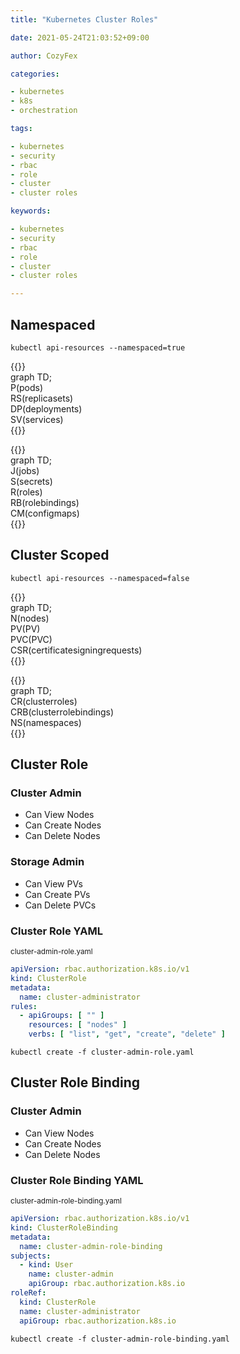 ```yaml
---
title: "Kubernetes Cluster Roles"

date: 2021-05-24T21:03:52+09:00

author: CozyFex

categories:

- kubernetes
- k8s
- orchestration

tags:

- kubernetes
- security
- rbac
- role
- cluster
- cluster roles

keywords:

- kubernetes
- security
- rbac
- role
- cluster
- cluster roles

---
```


## Namespaced

```shell
kubectl api-resources --namespaced=true
```

{{<mermaid>}}  
graph TD;  
P(pods)  
RS(replicasets)  
DP(deployments)  
SV(services)  
{{</mermaid>}}

{{<mermaid>}}  
graph TD;  
J(jobs)  
S(secrets)  
R(roles)  
RB(rolebindings)  
CM(configmaps)  
{{</mermaid>}}

## Cluster Scoped

```shell
kubectl api-resources --namespaced=false
```

{{<mermaid>}}  
graph TD;  
N(nodes)  
PV(PV)  
PVC(PVC)  
CSR(certificatesigningrequests)  
{{</mermaid>}}

{{<mermaid>}}  
graph TD;  
CR(clusterroles)  
CRB(clusterrolebindings)  
NS(namespaces)  
{{</mermaid>}}

## Cluster Role

### Cluster Admin

- Can View Nodes
- Can Create Nodes
- Can Delete Nodes

### Storage Admin

- Can View PVs
- Can Create PVs
- Can Delete PVCs

### Cluster Role YAML

<sub>cluster-admin-role.yaml</sub>

```yaml
apiVersion: rbac.authorization.k8s.io/v1
kind: ClusterRole
metadata:
  name: cluster-administrator
rules:
  - apiGroups: [ "" ]
    resources: [ "nodes" ]
    verbs: [ "list", "get", "create", "delete" ]
```

```shell
kubectl create -f cluster-admin-role.yaml
```

## Cluster Role Binding

### Cluster Admin

- Can View Nodes
- Can Create Nodes
- Can Delete Nodes

### Cluster Role Binding YAML

<sub>cluster-admin-role-binding.yaml</sub>

```yaml
apiVersion: rbac.authorization.k8s.io/v1
kind: ClusterRoleBinding
metadata:
  name: cluster-admin-role-binding
subjects:
  - kind: User
    name: cluster-admin
    apiGroup: rbac.authorization.k8s.io
roleRef:
  kind: ClusterRole
  name: cluster-administrator
  apiGroup: rbac.authorization.k8s.io
```

```shell
kubectl create -f cluster-admin-role-binding.yaml
```
